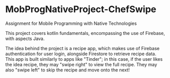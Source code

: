 # MobProgNativeProject-ChefSwipe
Assignment for Mobile Programming with Native Technologies

This project covers kotlin fundamentals, encompassing the use of Firebase, with aspects Java.

The idea behind the project is a recipe app, which makes use of Firebase authentication for user login, alongside Firestore to retrieve recipe data.
This app is built similarly to apps like "Tinder"; in this case, if the user likes the idea recipe, they may "swipe right" to view the full recipe.
They may also "swipe left" to skip the recipe and move onto the next!
